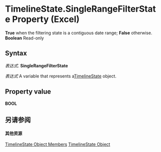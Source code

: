
# TimelineState.SingleRangeFilterState Property (Excel)

 **True** when the filtering state is a contiguous date range; **False** otherwise. **Boolean** Read-only


## Syntax

 _表达式_. **SingleRangeFilterState**

 _表达式_ A variable that represents a[TimelineState](bb92fe09-3cce-8e10-3795-2b9089c27801.md) object.


## Property value

 **BOOL**


## 另请参阅


#### 其他资源


[TimelineState Object Members](http://msdn.microsoft.com/library/6c21dcbb-b0a6-0f24-27f6-6aefafc5f6ec%28Office.15%29.aspx)
[TimelineState Object](bb92fe09-3cce-8e10-3795-2b9089c27801.md)